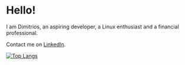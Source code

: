 # Hello!
I am Dimitrios, an aspiring developer, a Linux enthusiast and a financial
professional.

Contact me on [LinkedIn](https://www.linkedin.com/in/dscharalampidis/).

[![Top Langs](https://github-readme-stats.vercel.app/api/top-langs/?username=dimitrios-git&layout=compact&theme=github_dark&hide_border=true)](#)
